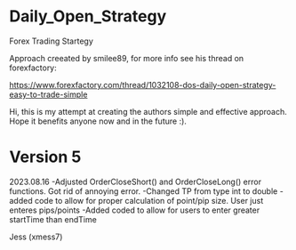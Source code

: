 # Daily_Open_Strategy

Forex Trading Startegy

Approach creeated by smilee89, for more info see his thread on forexfactory:

https://www.forexfactory.com/thread/1032108-dos-daily-open-strategy-easy-to-trade-simple

Hi, this is my attempt at creating the authors simple and effective approach.  Hope it benefits anyone now and in the future :).

# Version 5

2023.08.16
-Adjusted OrderCloseShort() and OrderCloseLong() error functions. Got rid of annoying error.
-Changed TP from type int to double 
-added code to allow for proper calculation of point/pip size.  User just enteres pips/points 
-Added coded to allow for users to enter greater startTime than endTime       

Jess (xmess7)
